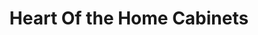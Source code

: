 ---
title: "Heart Of the Home Cabinets"
url: /phoenix/heart-of-the-home-cabinets/
shop: furniture
---